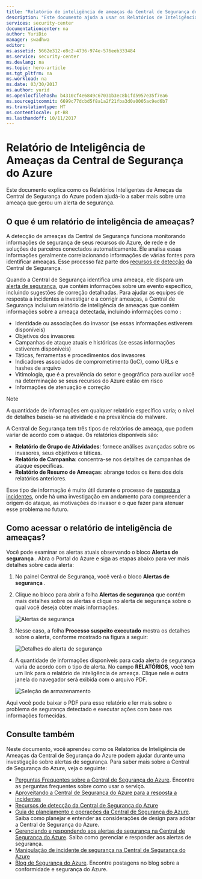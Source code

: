```yaml
---
title: "Relatório de inteligência de ameaças da Central de Segurança do Azure | Microsoft Docs"
description: "Este documento ajuda a usar os Relatórios de Inteligência de Ameaças da Central de Segurança do Azure durante uma investigação para obter mais informações sobre um alerta de segurança."
services: security-center
documentationcenter: na
author: YuriDio
manager: swadhwa
editor: 
ms.assetid: 5662e312-e8c2-4736-974e-576eeb333484
ms.service: security-center
ms.devlang: na
ms.topic: hero-article
ms.tgt_pltfrm: na
ms.workload: na
ms.date: 03/30/2017
ms.author: yurid
ms.openlocfilehash: b4310cf4e6849c67031b3ec8b1fd5957e35f7ea6
ms.sourcegitcommit: 6699c77dcbd5f8a1a2f21fba3d0a0005ac9ed6b7
ms.translationtype: HT
ms.contentlocale: pt-BR
ms.lasthandoff: 10/11/2017
---
```

# <a name="azure-security-center-threat-intelligence-report"></a>Relatório de Inteligência de Ameaças da Central de Segurança do Azure
Este documento explica como os Relatórios Inteligentes de Ameças da Central de Segurança do Azure podem ajudá-lo a saber mais sobre uma ameaça que gerou um alerta de segurança.

## <a name="what-is-a-threat-intelligence-report"></a>O que é um relatório de inteligência de ameaças?
A detecção de ameaças da Central de Segurança funciona monitorando informações de segurança de seus recursos do Azure, de rede e de soluções de parceiros conectados automaticamente. Ele analisa essas informações geralmente correlacionando informações de várias fontes para identificar ameaças. Esse processo faz parte dos [recursos de detecção](security-center-detection-capabilities.md) da Central de Segurança.

Quando a Central de Segurança identifica uma ameaça, ele dispara um [alerta de segurança](security-center-managing-and-responding-alerts.md), que contém informações sobre um evento específico, incluindo sugestões de correção detalhadas. Para ajudar as equipes de resposta a incidentes a investigar e a corrigir ameaças, a Central de Segurança inclui um relatório de inteligência de ameaças que contém informações sobre a ameaça detectada, incluindo informações como :

* Identidade ou associações do invasor (se essas informações estiverem disponíveis)
* Objetivos dos invasores
* Campanhas de ataque atuais e históricas (se essas informações estiverem disponíveis)
* Táticas, ferramentas e procedimentos dos invasores
* Indicadores associados de comprometimento (IoC), como URLs e hashes de arquivo
* Vitimologia, que é a prevalência do setor e geográfica para auxiliar você na determinação se seus recursos do Azure estão em risco
* Informações de atenuação e correção

> [!NOTE]
> A quantidade de informações em qualquer relatório específico varia; o nível de detalhes baseia-se na atividade e na prevalência do malware.
>
>

A Central de Segurança tem três tipos de relatórios de ameaça, que podem variar de acordo com o ataque. Os relatórios disponíveis são:

* **Relatório de Grupo de Atividades**: fornece análises avançadas sobre os invasores, seus objetivos e táticas.
* **Relatório de Campanha**: concentra-se nos detalhes de campanhas de ataque específicas.
* **Relatório de Resumo de Ameaças**: abrange todos os itens dos dois relatórios anteriores.

Esse tipo de informação é muito útil durante o processo de [resposta a incidentes](security-center-incident-response.md), onde há uma investigação em andamento para compreender a origem do ataque, as motivações do invasor e o que fazer para atenuar esse problema no futuro.

## <a name="how-to-access-the-threat-intelligence-report"></a>Como acessar o relatório de inteligência de ameaças?
Você pode examinar os alertas atuais observando o bloco **Alertas de segurança** . Abra o Portal do Azure e siga as etapas abaixo para ver mais detalhes sobre cada alerta:

1. No painel Central de Segurança, você verá o bloco **Alertas de segurança** .
2. Clique no bloco para abrir a folha **Alertas de segurança** que contém mais detalhes sobre os alertas e clique no alerta de segurança sobre o qual você deseja obter mais informações.

    ![Alertas de segurança](./media/security-center-threat-report/security-center-threat-report-fig1.png)
3. Nesse caso, a folha **Processo suspeito executado** mostra os detalhes sobre o alerta, conforme mostrado na figura a seguir:

    ![Detalhes do alerta de segurança](./media/security-center-threat-report/security-center-threat-report-fig2.png)
4. A quantidade de informações disponíveis para cada alerta de segurança varia de acordo com o tipo de alerta. No campo **RELATÓRIOS**, você tem um link para o relatório de inteligência de ameaça. Clique nele e outra janela do navegador será exibida com o arquivo PDF.

   ![Seleção de armazenamento](./media/security-center-threat-report/security-center-threat-report-fig3.png)

Aqui você pode baixar o PDF para esse relatório e ler mais sobre o problema de segurança detectado e executar ações com base nas informações fornecidas.

## <a name="see-also"></a>Consulte também
Neste documento, você aprendeu como os Relatórios de Inteligência de Ameaças da Central de Segurança do Azure podem ajudar durante uma investigação sobre alertas de segurança. Para saber mais sobre a Central de Segurança do Azure, veja o seguinte:

* [Perguntas Frequentes sobre a Central de Segurança do Azure](security-center-faq.md). Encontre as perguntas frequentes sobre como usar o serviço.
* [Aproveitando a Central de Segurança do Azure para a resposta a incidentes](security-center-incident-response.md)
* [Recursos de detecção da Central de Segurança do Azure](security-center-detection-capabilities.md)
* [Guia de planejamento e operações da Central de Segurança do Azure](security-center-planning-and-operations-guide.md). Saiba como planejar e entender as considerações de design para adotar a Central de Segurança do Azure.
* [Gerenciando e respondendo aos alertas de segurança na Central de Segurança do Azure](security-center-managing-and-responding-alerts.md). Saiba como gerenciar e responder aos alertas de segurança.
* [Manipulação de incidente de segurança na Central de Segurança do Azure](security-center-incident.md)
* [Blog de Segurança do Azure](http://blogs.msdn.com/b/azuresecurity/). Encontre postagens no blog sobre a conformidade e segurança do Azure.
